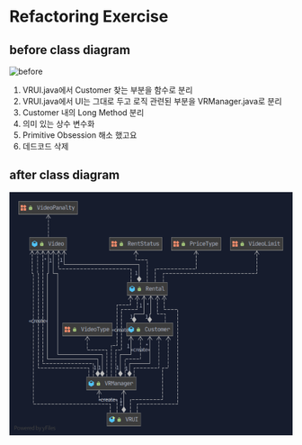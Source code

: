 # Refactoring Exercise

## before class diagram
![before](before.png)

1. VRUI.java에서 Customer 찾는 부분을 함수로 분리
2. VRUI.java에서 UI는 그대로 두고 로직 관련된 부분을 VRManager.java로 분리
3. Customer 내의 Long Method 분리
4. 의미 있는 상수 변수화 
5. Primitive Obsession 해소 했고요
6. 데드코드 삭제

## after class diagram
![after](after.png)
